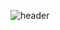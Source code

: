 ![header](https://capsule-render.vercel.app/api?type=wave&color=auto&height=300&section=header&text=JS%20Developer&fontSize=90)
